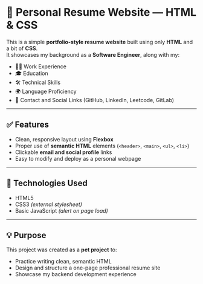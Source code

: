 # 📄 Personal Resume Website — HTML & CSS

This is a simple **portfolio-style resume website** built using only **HTML** and a bit of **CSS**.  
It showcases my background as a **Software Engineer**, along with my:
- 🧑‍💻 Work Experience  
- 🎓 Education  
- 🛠 Technical Skills  
- 🌍 Language Proficiency  
- 🔗 Contact and Social Links (GitHub, LinkedIn, Leetcode, GitLab)

---
## ✅ Features

- Clean, responsive layout using **Flexbox**
- Proper use of **semantic HTML** elements (`<header>`, `<main>`, `<ul>`, `<li>`)
- Clickable **email and social profile** links
- Easy to modify and deploy as a personal webpage

---

## 🔧 Technologies Used

- HTML5  
- CSS3 *(external stylesheet)*  
- Basic JavaScript *(alert on page load)*

---

## 💡 Purpose

This project was created as a **pet project** to:

- Practice writing clean, semantic HTML
- Design and structure a one-page professional resume site
- Showcase my backend development experience
